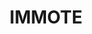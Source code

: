 --- 
title: "IMMOTE"
publishdate: "2019-4-26T16:48:46+02:00"
src: "https://365manga.net/manga/immote"
image: "https://data.365manga.net/images/thumbnails/19729-immote.jpg"
description: ""
---